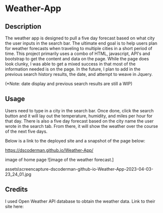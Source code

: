 # Weather-App

## Description 

The weather app is designed to pull a five day forecast based on what city the user inputs in the search bar. The ultimate end goal is to help users plan for weather forecasts when traveling to multiple cities in a short period of time. This project primarily uses a combo of HTML, javascript, API's and bootstrap to get the content and data on the page. While the page does look clunky, I was able to get a mixed success in that most of the information needed is on the page. In the future, I plan to add in the previous search history results, the date, and attempt to weave in Jquery.

(*Note: date display and previous search results are still a WIP)

## Usage

Users need to type in a city in the search bar. Once done, click the search button and it will lay out the temperature, humidity, and miles per hour for that day. There is also a five day forecast based on the city name the user wrote in the search tab. From there, it will show the weather over the course of the next five days. 

Below is a link to the deployed site and a snapshot of the page below:

<https://dscoderman.github.io/Weather-App/>




image of home page
![image of the weather forecast.]  

assets\screencapture-dscoderman-github-io-Weather-App-2023-04-03-23_24_01.jpg









## Credits

I used Open Weather API database to obtain the weather data. Link to their site here: 

<link href="https://openweathermap.org/api">